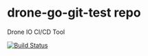 # drone-go-git-test repo

Drone IO CI/CD Tool 

[![Build Status](http://841c1a2b.ngrok.io/api/badges/ThinkExpedite/dronedemo/status.svg)](http://841c1a2b.ngrok.io/ThinkExpedite/dronedemo)
